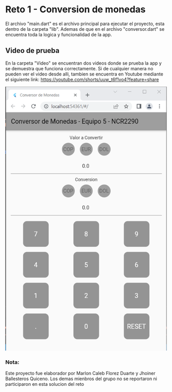 # Reto 1 - Conversion de monedas

El archivo "main.dart" es el archivo principal para ejecutar el proyecto, esta dentro de la carpeta "lib".
Ademas de que en el archivo "conversor.dart" se encuentra toda la logica y funcionalidad de la app.

## Video de prueba

En la carpeta "Video" se encuentran dos videos donde se prueba la app y se demuestra que funciona correctamente.
Si de cualquier manera no pueden ver el video desde alli, tambien se encuentra en Youtube mediante el siguiente
link: https://youtube.com/shorts/uuw_t6f1vo4?feature=share

![Imagen de referencia App](https://raw.githubusercontent.com/mallonflowerz/reto1/master/video/app.PNG)


### Nota:
Este proyecto fue elaborador por Marlon Caleb Florez Duarte y Jhoiner Ballesteros Quiceno.
Los demas mienbros del grupo no se reportaron ni participaron en esta solucion del reto
